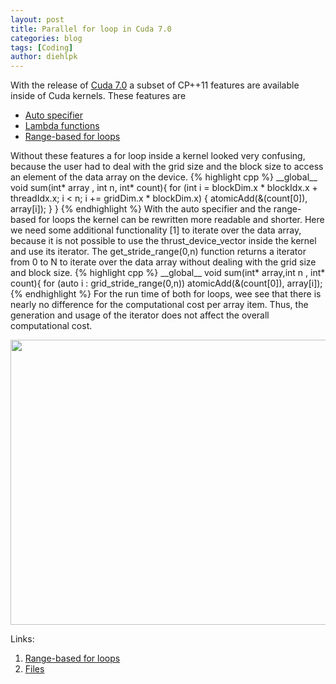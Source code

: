 ```yaml
---
layout: post
title: Parallel for loop in Cuda 7.0
categories: blog
tags: [Coding]
author: diehlpk
---
```

With the release of <a href="http://devblogs.nvidia.com/parallelforall/cuda-7-release-candidate-feature-overview/"> Cuda 7.0</a> a subset of CP++11 features are available inside of Cuda kernels. These features are
<p><p>
<ul>
	<li><a href="http://en.cppreference.com/w/cpp/language/auto">Auto specifier</a></li>
	<li><a href="http://en.cppreference.com/w/cpp/language/lambda">Lambda functions</a></li>
	<li><a href="http://en.cppreference.com/w/cpp/language/range-for">Range-based for loops</a></li>
</ul>
Without these features a for loop inside a kernel looked very confusing, because the user had to deal
with the grid size and the block size to access an element of the data array on the device.
{% highlight cpp %}
__global__ void sum(int* array , int n, int* count){ 
 for (int i = blockDim.x * blockIdx.x + threadIdx.x;
         i < n;
         i += gridDim.x * blockDim.x)
    {
        atomicAdd(&(count[0]), array[i]);
    }
}
{% endhighlight %} 
With the auto specifier and the range-based for loops the kernel can be rewritten more readable and shorter.
Here we need some additional functionality [1] to iterate over the data array, because it is not possible to use the
thrust_device_vector inside the kernel and use its iterator. The get_stride_range(0,n) function returns a iterator from
0 to N to iterate over the data array without dealing with the grid size and block size. 
{% highlight cpp %}
__global__ void sum(int* array,int n , int* count){
for (auto i : grid_stride_range(0,n))
        atomicAdd(&(count[0]), array[i]);
{% endhighlight %}
For the run time of both for loops, wee see that there is nearly no difference for the computational cost per array item.
Thus, the generation and usage of the iterator does not affect the overall computational cost.
<p>
<div align="center">
<img src="{{ site.url }}/assets/2015-09-1-runtime-cuda.png" style="width:604px;height:456px;">
</div>

Links:
<ol>
	<li><a href="https://github.com/harrism/cpp11-range">Range-based for loops</a></li>
	<li><a href="{{ site.url }}/assets/2015-08-foreach.tar.gz" >Files</a></li>
</ol>

